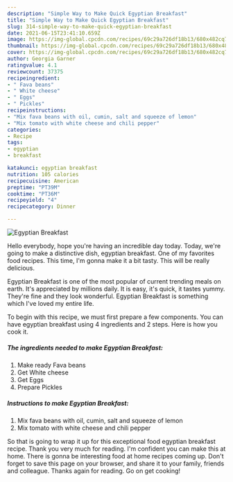 ```yaml
---
description: "Simple Way to Make Quick Egyptian Breakfast"
title: "Simple Way to Make Quick Egyptian Breakfast"
slug: 314-simple-way-to-make-quick-egyptian-breakfast
date: 2021-06-15T23:41:10.659Z
image: https://img-global.cpcdn.com/recipes/69c29a726df18b13/680x482cq70/egyptian-breakfast-recipe-main-photo.jpg
thumbnail: https://img-global.cpcdn.com/recipes/69c29a726df18b13/680x482cq70/egyptian-breakfast-recipe-main-photo.jpg
cover: https://img-global.cpcdn.com/recipes/69c29a726df18b13/680x482cq70/egyptian-breakfast-recipe-main-photo.jpg
author: Georgia Garner
ratingvalue: 4.1
reviewcount: 37375
recipeingredient:
- " Fava beans"
- " White cheese"
- " Eggs"
- " Pickles"
recipeinstructions:
- "Mix fava beans with oil, cumin, salt and squeeze of lemon"
- "Mix tomato with white cheese and chili pepper"
categories:
- Recipe
tags:
- egyptian
- breakfast

katakunci: egyptian breakfast 
nutrition: 105 calories
recipecuisine: American
preptime: "PT39M"
cooktime: "PT36M"
recipeyield: "4"
recipecategory: Dinner

---
```



![Egyptian Breakfast](https://img-global.cpcdn.com/recipes/69c29a726df18b13/680x482cq70/egyptian-breakfast-recipe-main-photo.jpg)

Hello everybody, hope you're having an incredible day today. Today, we're going to make a distinctive dish, egyptian breakfast. One of my favorites food recipes. This time, I'm gonna make it a bit tasty. This will be really delicious.

Egyptian Breakfast is one of the most popular of current trending meals on earth. It's appreciated by millions daily. It is easy, it's quick, it tastes yummy. They're fine and they look wonderful. Egyptian Breakfast is something which I've loved my entire life.




To begin with this recipe, we must first prepare a few components. You can have egyptian breakfast using 4 ingredients and 2 steps. Here is how you cook it.

<!--inarticleads1-->

##### The ingredients needed to make Egyptian Breakfast:

1. Make ready  Fava beans
1. Get  White cheese
1. Get  Eggs
1. Prepare  Pickles




<!--inarticleads2-->

##### Instructions to make Egyptian Breakfast:

1. Mix fava beans with oil, cumin, salt and squeeze of lemon
1. Mix tomato with white cheese and chili pepper




So that is going to wrap it up for this exceptional food egyptian breakfast recipe. Thank you very much for reading. I'm confident you can make this at home. There is gonna be interesting food at home recipes coming up. Don't forget to save this page on your browser, and share it to your family, friends and colleague. Thanks again for reading. Go on get cooking!
